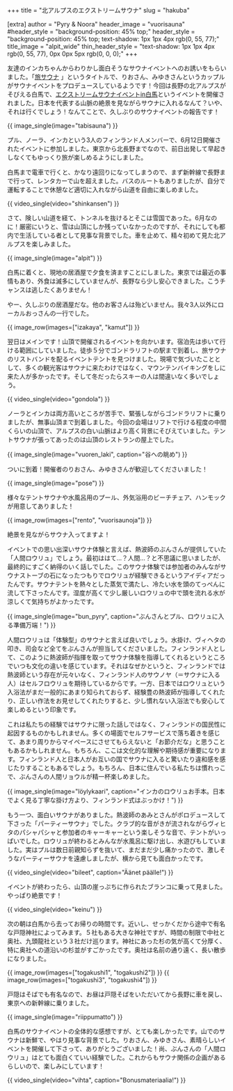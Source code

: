 +++
title = "北アルプスのエクストリームサウナ"
slug = "hakuba"

[extra]
author = "Pyry & Noora"
header_image = "vuorisauna"
#header_style = "background-position: 45% top;"
header_style = "background-position: 45% top; text-shadow: 1px 1px 4px rgb(0, 55, 77);"
title_image = "alpit_wide"
thin_header_style = "text-shadow: 1px 1px 4px rgb(0, 55, 77), 0px 0px 5px rgb(0, 0, 0);"
+++

友達のインカちゃんからわりかし面白そうなサウナイベントへのお誘いをもらいました。「[旅サウナ](https://tabisauna.jp) 」というタイトルで、りおさん、みゆきさんというカップルがサウナイベントをプロデュースしているようです！今回は長野の北アルプスがそびえる白馬で、[エクストリームサウナイベントin白馬](https://tabisauna.jp/hakuba-sauna-2021/)というイベントを開催されました。日本を代表する山脈の絶景を見ながらサウナに入れるなんて？いや、それは行くでしょう！なんてことで、久しぶりのサウナイベントの報告です！

<!-- more -->

{{ image_single(image="tabisauna") }}

プル、ノーラ、インカという3人のフィンランド人メンバーで、6月12日開催されたイベントに参加しました。東京から北長野までなので、前日出発して早起きしなくてもゆっくり旅が楽しめるようにしました。

白馬まで電車で行くと、かなり遠回りになってしまうので、まず新幹線で長野まで行って、レンタカーで山を超えました。バスのルートもありましたが、自分で運転することで休憩など適切に入れながら山道を自由に楽しめました。

{{ video_single(video="shinkansen") }}

さて、険しい山道を経て、トンネルを抜けるとそこは雪国であった。6月なのに！厳密にいうと、雪は山頂にしか残っていなかったのですが、それにしても都内で生活している者として見事な背景でした。車を止めて、精々初めて見た北アルプスを楽しみました。

{{ image_single(image="alpit") }}

白馬に着くと、現地の居酒屋で夕食を済ますことにしました。東京では最近の事情もあり、外食は滅多にしていませんが、長野なら少し安心できました。こうチャンスは逃したくありません！

やー、久しぶりの居酒屋だな。他のお客さんは殆どいません。我々3人以外にローカルおっさんの一行でした。

{{ image_row(images=["izakaya", "kamut"]) }}

翌日はメインです！山頂で開催されるイベントを向かいます。宿泊先は歩いて行ける範囲にしていました。徒歩５分でゴンドラリフトの駅まで到着し、旅サウナのリストバンドを配るイベントテントを見つけました。現場で気づいたこととして、多くの観光客はサウナに来たわけではなく、マウンテンバイキングをしに来た人が多かったです。そして冬だったらスキーの人は間違いなく多いでしょう。

{{ video_single(video="gondola") }}

ノーラとインカは両方高いところが苦手で、緊張しながらゴンドラリフトに乗りましたが、無事山頂まで到着しました。今回の会場はリフトで行ける程度の中間くらいの山頂で、アルプスの白い山脈はより高く背景にそびえていました。テントサウナが張ってあったのは山頂のレストランの屋上でした。

{{ image_single(image="vuoren_laki", caption="谷への眺め") }}

ついに到着！開催者のりおさん、みゆきさんが歓迎してくださいました！

{{ image_single(image="pose") }}

様々なテントサウナや水風呂用のプール、外気浴用のビーチチェア、ハンモックが用意してありました！

{{ image_row(images=["rento", "vuorisaunoja"]) }}

絶景を見ながらサウナ入ってますよ！

イベントでの思い出深いサウナ体験と言えば、熱波師のぶんさんが提供していた「人間ロウリュ」でしょう。最初ははて…？人間…？と不思議に思いましたが、最終的にすごく納得のいく話しでした。このサウナ体験では参加者のみんながサウナストーブの石になったつもりでロウリュが経験できるというアイディアだったんです。サウナテントを熱々とした蒸気で満たし、冷たい水を頭のてっぺんに流して下さったんです。湿度が高くて少し厳しいロウリュの中で頭を流れる水が涼しくて気持ちがよかったです。

{{ image_single(image="bun_pyry", caption="ぶんさんとプル、ロウリュに入る準備万端！") }}

人間ロウリュは「体験型」のサウナと言えば良いでしょう。水掛け、ヴィヘタの叩き、司会など全てをぶんさんが担当してくださいました。フィンランド人として、このように熱波師が指揮を取ってサウナ体験を指導してくれるというところでいつも文化の違いを感じています。それはなぜかというと、フィンランドでは熱波師という存在が元々いなく、フィンランド人のサウノヤ（＝サウナに入る人）はセルフロウリュを期待しているからです。一方、日本ではロウリュという入浴法がまだ一般的にあまり知られておらず、経験豊の熱波師が指導してくれたり、正しい作法をお見せしてくれたりすると、少し慣れない入浴法でも安心して楽しめるという印象です。

これは私たちの経験ではサウナに限った話しではなく、フィンランドの国民性に起因するものかもしれません。多くの場面でセルフサービスで落ち着きを感じて、あまり周りからマイペースにさせてもらえないと「お節介だな」と思うこともあるかもしれません。もちろん、ここは文化的な理解や期待感が重要になります。フィンランド人と日本人がお互いの国でサウナに入ると驚いたり違和感を感じたりすることもあるでしょう。もちろん、日本に住んでいる私たちは慣れっこで、ぶんさんの人間リョウルが精一杯楽しめました。

{{ image_single(image="löylykaari", caption="インカのロウリュお手本。日本でよく見る丁寧な掛け方より、フィンランド式はぶっかけ！") }}

もう一つ、面白いサウナがありました。熱波師のあみとさんがポロデュースして下さった「パーティーサウナ」でした。クラブ的な音がきが流されながらヴィヒタのパシャパシャと参加者のキャーキャーという楽しそうな音で、テントがいっぱいでした。ロウリュが終わるとみんなが水風呂に駆け出し、水遊びもしていました。実はプルは数日前親知らずを抜いて、まだまだ少し痛かったので、激しそうなパーティーサウナを遠慮しましたが、横から見ても面白かったです。

{{ video_single(video="bileet", caption="Äänet päälle!") }}

イベントが終わったら、山頂の崖っぷちに作られたブランコに乗って見ました。やっぱり絶景です！

{{ video_single(video="keinu") }}

次の朝は白馬から去ってお帰りの時間です。近いし、せっかくだから途中で有名な戸隠神社によってみます。５社もある大きな神社ですが、時間の制限で中社と奥社、九頭龍社という３社だけ巡ります。神社にあった杉の気が高くて分厚く、特に奥社への道沿いの杉並がすごかったです。奥社は名前の通り遠く、長い散歩になりました。

{{ image_row(images=["togakushi1", "togakushi2"]) }}
{{ image_row(images=["togakushi3", "togakushi4"]) }}

戸隠はそばでも有名なので、お昼は戸隠そばをいただいてから長野に車を戻し、東京への新幹線に乗りました。

{{ image_single(image="riippumatto") }}

白馬のサウナイベントの全体的な感想ですが、とても楽しかったです。山でのサウナは新鮮で、やはり見事な背景でした。りおさん、みゆきさん、素晴らしいイベントを開催して下さって、ありがとうございました！尚、ぶんさんの「人間ロウリュ」はとても面白くていい経験でした。これからもサウナ関係の企画があるらしいので、楽しみにしています！

{{ video_single(video="vihta", caption="Bonusmateriaalia!") }}